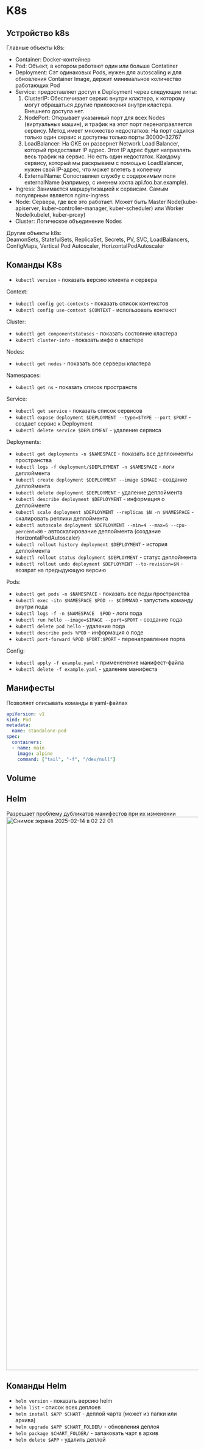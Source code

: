 # K8s
## Устройство k8s
Главные объекты k8s:
- Container: Docker-контейнер
- Pod: Объект, в котором работают один или больше Contatiner
- Deployment: Сэт одинаковых Pods, нужен для autoscaling и для обновления Container Image, держит минимальное количество работающих Pod
- Service: предоставляет доступ к Deployment через следующие типы:
  1) ClusterIP: Обеспечивает сервис внутри кластера, к которому могут обращаться другие приложения внутри кластера. Внешнего доступа нет. 
  2) NodePort: Открывает указанный порт для всех Nodes (виртуальных машин), и трафик на этот порт перенаправляется сервису. Метод имеет множество недостатков: На порт садится только один сервис и доступны только порты 30000–32767
  3) LoadBalancer:  На GKE он развернет Network Load Balancer, который предоставит IP адрес. Этот IP адрес будет направлять весь трафик на сервис. Но есть один недостаток. Каждому сервису, который мы раскрываем с помощью LoadBalancer, нужен свой IP-адрес, что может влететь в копеечку
  4) ExternalName: Сопоставляет службу с содержимым поля externalName (например, с именем хоста api.foo.bar.example). 
- Ingress: Занимается маршрутизацией к сервисам. Самым популярным является nginx-ingress
- Node: Сервера, где все это работает. Может быть Master Node(kube-apiserver, kuber-controller-manager, kuber-scheduler) или Worker Node(kubelet, kuber-proxy)
- Cluster: Логическое объединение Nodes

Другие объекты k8s: \
DeamonSets, StatefulSets, ReplicaSet, Secrets, PV, SVC, LoadBalancers, ConfigMaps, Vertical Pod Autoscaler, HorizontalPodAutoscaler

## Команды K8s
- `kubectl version` - показать версию клиента и сервера

Context:
- `kubectl config get-contexts` - показать список контекстов
- `kubectl config use-context $CONTEXT` - использовать контекст

Cluster: 
- `kubectl get componentstatuses` - показать состояние кластера
- `kubectl cluster-info` - показать инфо о кластере

Nodes:
- `kubectl get nodes` - показать все серверы кластера

Namespaces:
- `kubectl get ns` - показать список пространств

Service:
- `kubectl get service` - показать список сервисов
- `kubectl expose deployment $DEPLOYMENT --type=$TYPE --port $PORT` - создает сервис к Deployment
- `kubectl delete service $DEPLOYMENT` - удаление сервиса

Deployments:
- `kubectl get deployments -n $NAMESPACE` - показать все деплоименты пространства
- `kubectl logs -f deployment/$DEPLOYMENT -n $NAMESPACE` - логи деплоймента
- `kubectl create deployment $DEPLOYMENT --image $IMAGE` - создание деплоймента
- `kubectl delete deployment $DEPLOYMENT` - удаление деплоймента
- `kubectl describe deployment $DEPLOYMENT` - информация о деплойменте
- `kubectl scale deployment $DEPLOYMENT --replicas $N -n $NAMESPACE` - скалировать реплики деплоймента
- `kubectl autoscale deployment $DEPLOYMENT --min=4 --max=6 --cpu-percent=80` - автоскалирование деплоймента (создание HorizontalPodAutoscaler)
- `kubectl rollout history deployment $DEPLOYMENT` - история деплоймента
- `kubectl rollout status deployment $DEPLOYMENT` - статус деплоймента
- `kubectl rollout undo deployment $DEPLOYMENT --to-revision=$N` - возврат на предыдующую версию

Pods:
- `kubectl get pods -n $NAMESPACE` - показать все поды пространства
- `kubectl exec -itn $NAMESPACE $POD -- $COMMAND` - запустить команду внутри пода
- `kubectl logs -f -n $NAMESPACE  $POD` - логи пода
- `kubectl run hello --image=$IMAGE --port=$PORT` - создание пода
- `kubectl delete pod hello` - удаление пода
- `kubectl describe pods %POD` - информация о поде
- `kubectl port-forward %POD $PORT:$PORT` - перенаправление порта

Config:
- `kubectl apply -f example.yaml` - примененение манифест-файла
- `kubectl delete -f example.yaml` - удаление манифеста

## Манифесты
Позволяет описывать команды в yaml-файлах
```yaml
apiVersion: v1
kind: Pod
metadata:
  name: standalone-pod
spec:
  containers:
  - name: main
    image: alpine
    command: ["tail", "-f", "/dev/null"]
```
## Volume

## Helm
Разрешает проблему дубликатов манифестов при их изменении
<img width="1454" alt="Снимок экрана 2025-02-14 в 02 22 01" src="https://github.com/user-attachments/assets/e0bd71c9-a0cf-4c87-bd6e-39a0cfa2a457" />

## Команды Helm
- `helm version` - показать версию helm
- `helm list` - список всех деплоев
- `helm install $APP $CHART` - деплой чарта (может из папки или архива)
- `helm upgrade $APP $CHART_FOLDER/` - обновления деплоя
- `helm package $CHART_FOLDER/` - запаковать чарт в архив
- `helm delete $APP` - удалить деплой

